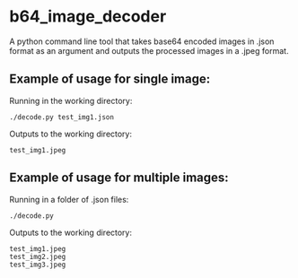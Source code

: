 # b64_image_decoder
A python command line tool that takes base64 encoded images in .json format as an argument and outputs the processed images in a .jpeg format.

## Example of usage for single image:

Running in the working directory:
```
./decode.py test_img1.json
```

Outputs to the working directory:
```
test_img1.jpeg
```

## Example of usage for multiple images:

Running in a folder of .json files:
```
./decode.py
```

Outputs to the working directory:
```
test_img1.jpeg
test_img2.jpeg
test_img3.jpeg
```

